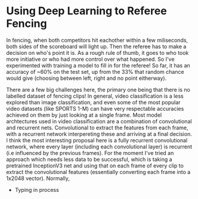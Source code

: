 # Using Deep Learning to Referee Fencing

In fencing, when both competitors hit eachother within a few miliseconds, both sides of the scoreboard will light up. Then the referee has to make a decision on who's point it is. As a rough rule of thumb, it goes to who took more initiative or who had more control over what happened. So I've experimented with training a model to fill in for the referee! So far, it has an accuracy of ~60% on the test set, up from the 33% that random chance would give (choosing between left, right and no point eitherway). 

There are a few big challenges here, the primary one being that there is no labelled dataset of fencing clips! In general, video classification is a less explored than image classification, and even some of the most popular video datasets (like SPORTS 1-M) can have very respectable accuracies achieved on them by just looking at a single frame. Most model archtectures used in video classification are a combination of convolutional and recurrent nets. Convolutional to extract the features from each frame, with a recurrent network interpereting these and arriving at a final decision. I think the most interesting proposal here is a fully recurrent convolutional network, where every layer (including each convolutional layer) is recurrent (i.e influenced by the previous frames). For the moment I've tried an approach which needs less data to be successful, which is taking a pretrained InceptionV3 net and using that on each frame of every clip to extract the convolutional features (essentially converting each frame into a 1x2048 vector). Normally, 
- Typing in process

